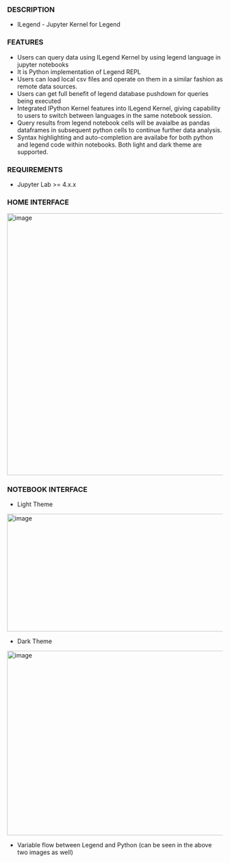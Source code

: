 ### DESCRIPTION
- ILegend - Jupyter Kernel for Legend


### FEATURES
- Users can query data using ILegend Kernel by using legend language in jupyter notebooks
- It is Python implementation of Legend REPL
- Users can load local csv files and operate on them in a similar fashion as remote data sources.
- Users can get full benefit of legend database pushdown for queries being executed
- Integrated IPython Kernel features into ILegend Kernel, giving capability to users to switch between languages in the same notebook session.
- Query results from legend notebook cells will be avaialbe as pandas dataframes in subsequent python cells to continue further data analysis.
- Syntax highlighting and auto-completion are availabe for both python and legend code within notebooks. Both light and dark theme are supported.

### REQUIREMENTS
- Jupyter Lab >= 4.x.x

### HOME INTERFACE
<img width="1129" height="612" alt="image" src="https://github.com/user-attachments/assets/84d54369-f865-4a6a-8ba2-c9beff4338cd" />



### NOTEBOOK INTERFACE
- Light Theme
<img width="1173" height="275" alt="image" src="https://github.com/user-attachments/assets/f87c789e-7303-432e-81ed-c38162a96c2e" />





- Dark Theme
<img width="1417" height="431" alt="image" src="https://github.com/user-attachments/assets/80ea4371-c667-41b4-831d-6cbfa47b947e" />



- Variable flow between Legend and Python (can be seen in the above two images as well)


